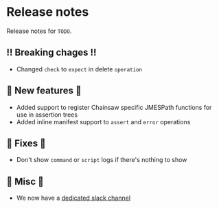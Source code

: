 # Release notes

Release notes for `TODO`.

<!--

## :sparkles: UI changes :sparkles:

## :star: Examples :star:

## :boat: Tutorials :boat:

## :books: Docs :books:
-->

## :bangbang: Breaking chages :bangbang:

- Changed `check` to `expect` in delete `operation`

## :dizzy: New features :dizzy:

- Added support to register Chainsaw specific JMESPath functions for use in assertion trees
- Added inline manifest support to `assert` and `error` operations

## :wrench: Fixes :wrench:

- Don't show `command` or `script` logs if there's nothing to show

## :guitar: Misc :guitar:

- We now have a [dedicated slack channel](https://kubernetes.slack.com/archives/C067LUFL43U)